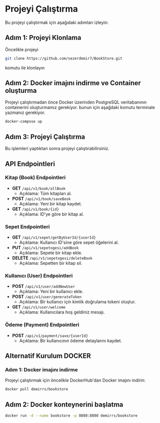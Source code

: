 # Projeyi Çalıştırma

Bu projeyi çalıştırmak için aşağıdaki adımları izleyin:

## Adım 1: Projeyi Klonlama
Öncelikle projeyi 
```bash
git clone https://github.com/sezerdemir7/BookStore.git
````

komutu ile klonlayın

## Adım 2: Docker imajını indirme ve Container oluşturma

Projeyi çalıştırmadan önce Docker üzerinden PostgreSQL veritabanının containerini oluşturmamız gerekiyor.
bunun için aşağdaki komutu terminale yazmanız gerekiyor.

```bash
docker-compose up
````
## Adım 3: Projeyi Çalıştırma
Bu işlemleri yaptıktan sonra projeyi çalıştırabilirsiniz.

## API Endpointleri

### Kitap (Book) Endpointleri

- **GET** `/api/v1/book/allBook`
    - Açıklama: Tüm kitapları al.
- **POST** `/api/v1/book/saveBook`
    - Açıklama: Yeni bir kitap kaydet.
- **GET** `/api/v1/book/{id}`
    - Açıklama: ID'ye göre bir kitap al.

### Sepet Endpointleri

- **GET** `/api/v1/sepet/getByUserId/{userId}`
    - Açıklama: Kullanıcı ID'sine göre sepet öğelerini al.
- **PUT** `/api/v1/sepetogesi/addBook`
    - Açıklama: Sepete bir kitap ekle.
- **DELETE** `/api/v1/sepetogesi/deleteBook`
    - Açıklama: Sepetten bir kitap sil.

### Kullanıcı (User) Endpointleri

- **POST** `/api/v1/user/addNewUser`
    - Açıklama: Yeni bir kullanıcı ekle.
- **POST** `/api/v1/user/generateToken`
    - Açıklama: Bir kullanıcı için kimlik doğrulama tokeni oluştur.
- **GET** `/api/v1/user/welcome`
    - Açıklama: Kullanıcılara hoş geldiniz mesajı.

### Ödeme (Payment) Endpointleri

- **POST** `/api/v1/payment/save/{userId}`
    - Açıklama: Bir kullanıcının ödeme detaylarını kaydet.

## Alternatif Kurulum DOCKER
### Adım 1: Docker imajını indirme

Projeyi çalıştırmak için öncelikle DockerHub'dan Docker imajını indirin:

```bash
docker pull demirrs/bookstore
````
## Adım 2: Docker konteynerini başlatma
```bash
docker run -d --name bookstore -p 8080:8080 demirrs/bookstore
````